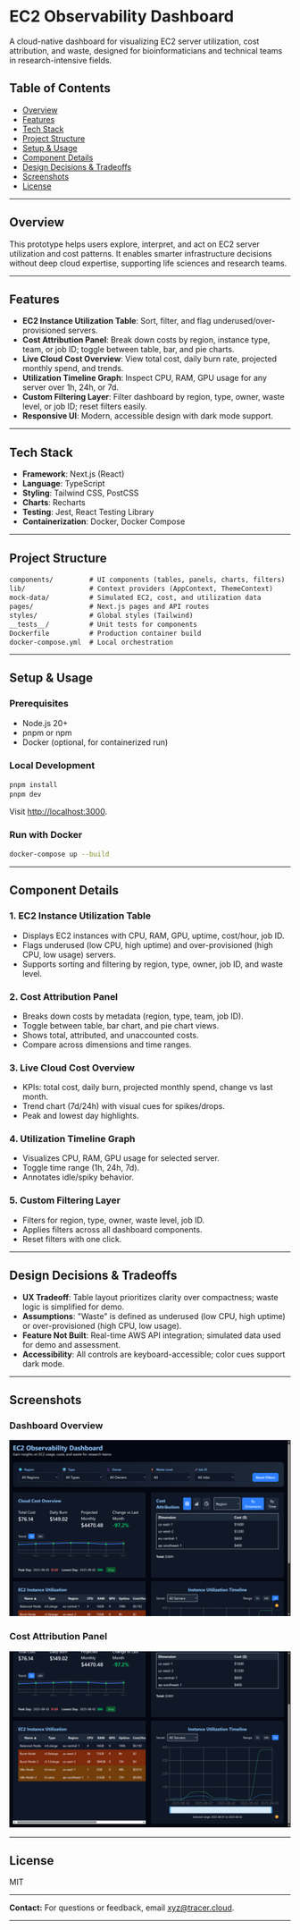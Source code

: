 # EC2 Observability Dashboard

A cloud-native dashboard for visualizing EC2 server utilization, cost attribution, and waste, designed for bioinformaticians and technical teams in research-intensive fields.

## Table of Contents

- [Overview](#overview)
- [Features](#features)
- [Tech Stack](#tech-stack)
- [Project Structure](#project-structure)
- [Setup & Usage](#setup--usage)
- [Component Details](#component-details)
- [Design Decisions & Tradeoffs](#design-decisions--tradeoffs)
- [Screenshots](#screenshots)
- [License](#license)

---

## Overview

This prototype helps users explore, interpret, and act on EC2 server utilization and cost patterns. It enables smarter infrastructure decisions without deep cloud expertise, supporting life sciences and research teams.

---

## Features

- **EC2 Instance Utilization Table**: Sort, filter, and flag underused/over-provisioned servers.
- **Cost Attribution Panel**: Break down costs by region, instance type, team, or job ID; toggle between table, bar, and pie charts.
- **Live Cloud Cost Overview**: View total cost, daily burn rate, projected monthly spend, and trends.
- **Utilization Timeline Graph**: Inspect CPU, RAM, GPU usage for any server over 1h, 24h, or 7d.
- **Custom Filtering Layer**: Filter dashboard by region, type, owner, waste level, or job ID; reset filters easily.
- **Responsive UI**: Modern, accessible design with dark mode support.

---

## Tech Stack

- **Framework**: Next.js (React)
- **Language**: TypeScript
- **Styling**: Tailwind CSS, PostCSS
- **Charts**: Recharts
- **Testing**: Jest, React Testing Library
- **Containerization**: Docker, Docker Compose

---

## Project Structure

```
components/         # UI components (tables, panels, charts, filters)
lib/                # Context providers (AppContext, ThemeContext)
mock-data/          # Simulated EC2, cost, and utilization data
pages/              # Next.js pages and API routes
styles/             # Global styles (Tailwind)
__tests__/          # Unit tests for components
Dockerfile          # Production container build
docker-compose.yml  # Local orchestration
```

---

## Setup & Usage

### Prerequisites

- Node.js 20+
- pnpm or npm
- Docker (optional, for containerized run)

### Local Development

```bash
pnpm install
pnpm dev
```

Visit [http://localhost:3000](http://localhost:3000).

### Run with Docker

```bash
docker-compose up --build
```

---

## Component Details

### 1. EC2 Instance Utilization Table

- Displays EC2 instances with CPU, RAM, GPU, uptime, cost/hour, job ID.
- Flags underused (low CPU, high uptime) and over-provisioned (high CPU, low usage) servers.
- Supports sorting and filtering by region, type, owner, job ID, and waste level.

### 2. Cost Attribution Panel

- Breaks down costs by metadata (region, type, team, job ID).
- Toggle between table, bar chart, and pie chart views.
- Shows total, attributed, and unaccounted costs.
- Compare across dimensions and time ranges.

### 3. Live Cloud Cost Overview

- KPIs: total cost, daily burn, projected monthly spend, change vs last month.
- Trend chart (7d/24h) with visual cues for spikes/drops.
- Peak and lowest day highlights.

### 4. Utilization Timeline Graph

- Visualizes CPU, RAM, GPU usage for selected server.
- Toggle time range (1h, 24h, 7d).
- Annotates idle/spiky behavior.

### 5. Custom Filtering Layer

- Filters for region, type, owner, waste level, job ID.
- Applies filters across all dashboard components.
- Reset filters with one click.

---

## Design Decisions & Tradeoffs

- **UX Tradeoff**: Table layout prioritizes clarity over compactness; waste logic is simplified for demo.
- **Assumptions**: "Waste" is defined as underused (low CPU, high uptime) or over-provisioned (high CPU, low usage).
- **Feature Not Built**: Real-time AWS API integration; simulated data used for demo and assessment.
- **Accessibility**: All controls are keyboard-accessible; color cues support dark mode.

---

## Screenshots

### Dashboard Overview
![Dashboard Overview](./public/image-1.png)

### Cost Attribution Panel
![Cost Attribution Panel](./public/image-2.png)

---

## License

MIT

---

**Contact:** For questions or feedback, email xyz@tracer.cloud.

---
